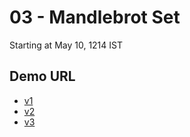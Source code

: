 # 03 - Mandlebrot Set

Starting at May 10, 1214 IST

## Demo URL

- [v1](https://jikkujose-03-mandlebrot-v1.surge.sh/)
- [v2](https://jikkujose-03-mandlebrot-v2.surge.sh/)
- [v3](https://jikkujose-03-mandlebrot-v3.surge.sh/)
